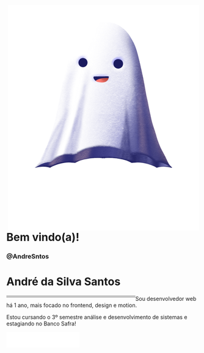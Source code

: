 
<img src="fantasma.png" align="right" alt="fantasma">

<p>
<h1 align="left"> 
 Bem vindo(a)!
</h1>

<h3 align="left"> 
@AndreSntos
</h3>
</p>

<h1 align="left"> 
 André da Silva Santos
</h1>

<img src="barra.png" align="left" alt="barra">

<p align="left">
  Sou desenvolvedor web há 1 ano, mais focado no frontend, design e motion. 
</p>

<p align="left">
 Estou cursando o 3º semestre análise e desenvolvimento de sistemas e estagiando no Banco Safra! 
</p>

<p align="left">
  <img src="icons.png" align="left" alt="icons">
  <a href="https://www.linkedin.com/in/andre-sntos/" alt="Linkedin">
    <img src="linkedin.png"/>
  </a>
</p>  
